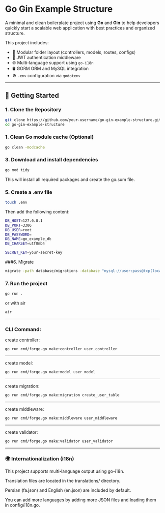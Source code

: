 # Go Gin Example Structure

A minimal and clean boilerplate project using **Go** and **Gin** to help developers quickly start a scalable web application with best practices and organized structure.

This project includes:
- 🧱 Modular folder layout (controllers, models, routes, configs)
- 🔐 JWT authentication middleware
- 🌐 Multi-language support using `go-i18n`
- 🛢️ GORM ORM and MySQL integration
- ⚙️ `.env` configuration via `godotenv`

---

## 🚀 Getting Started

### 1. Clone the Repository

```bash
git clone https://github.com/your-username/go-gin-example-structure.git
cd go-gin-example-structure
```


### 1. Clean Go module cache (Optional)

```bash
go clean -modcache
```

### 3. Download and install dependencies

```bash
go mod tidy
```
This will install all required packages and create the go.sum file.

### 5. Create a .env file

```bash
touch .env
```

Then add the following content:
```bash
DB_HOST=127.0.0.1
DB_PORT=3306
DB_USER=root
DB_PASSWORD=
DB_NAME=go_example_db
DB_CHARSET=utf8mb4

SECRET_KEY=your-secret-key

```

###6. Migrate

```bash
migrate -path database/migrations -database "mysql://user:pass@tcp(localhost:3306)/dbname" up
```

### 7. Run the project

```bash
go run .
```

or with air

```bash
air
```
---


### CLI Command:

create controller:

```bash
go run cmd/forge.go make:controller user_controller
```
---

create model:

```bash
go run cmd/forge.go make:model user_model
```
---

create migration:

```bash
go run cmd/forge.go make:migration create_user_table
```
---

create middleware:

```bash
go run cmd/forge.go make:middleware user_middleware
```
---

create validator:

```bash
go run cmd/forge.go make:validator user_validator
```
---

### 🌍 Internationalization (i18n)
This project supports multi-language output using go-i18n.

Translation files are located in the translations/ directory.

Persian (fa.json) and English (en.json) are included by default.

You can add more languages by adding more JSON files and loading them in config/i18n.go.




